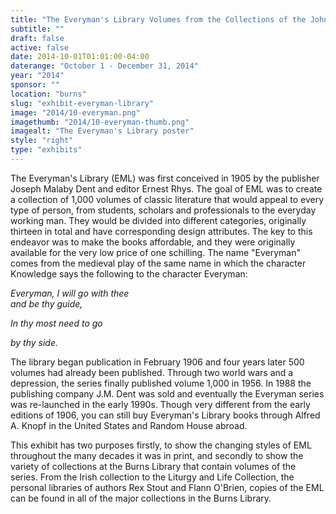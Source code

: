 ```yaml
---
title: "The Everyman's Library Volumes from the Collections of the John J. Burns Library"
subtitle: ""
draft: false
active: false
date: 2014-10-01T01:01:00-04:00
daterange: "October 1 - December 31, 2014"
year: "2014"
sponsor: ""
location: "burns"
slug: "exhibit-everyman-library"
image: "2014/10-everyman.png"
imagethumb: "2014/10-everyman-thumb.png"
imagealt: "The Everyman's Library poster"
style: "right"
type: "exhibits"
---
```


<p>The Everyman's Library (EML) was first conceived in 1905 by the   publisher Joseph Malaby Dent and editor Ernest Rhys. The goal of EML was   to create a collection of 1,000 volumes of classic literature that   would appeal to every type of person, from students, scholars and   professionals to the everyday working man. They would be divided into   different categories, originally thirteen in total and have   corresponding design attributes. The key to this endeavor was to make   the books affordable, and they were originally available for the very   low price of one schilling. The name &quot;Everyman&quot; comes from the medieval   play of the same name in which the character Knowledge says the   following to the character Everyman:</p>
<p><em>Everyman, I will go with thee</em><br />
  <em>and be thy guide,</em></p>
<p><em>In thy most need to go</em></p>
<p><em>by thy side.</em></p>
<p>The library began publication in February 1906 and four years later   500 volumes had already been published. Through two world wars and a   depression, the series finally published volume 1,000 in 1956. In 1988   the publishing company J.M. Dent was sold and eventually the Everyman   series was re-launched in the early 1990s. Though very different from   the early editions of 1906, you can still buy Everyman's Library books   through Alfred A. Knopf in the United States and Random House abroad.</p>
<p>This exhibit has two purposes firstly, to show the changing styles of   EML throughout the many decades it was in print, and secondly to show   the variety of collections at the Burns Library that contain volumes of   the series. From the Irish collection to the Liturgy and Life   Collection, the personal libraries of authors Rex Stout and Flann   O'Brien, copies of the EML can be found in all of the major collections   in the Burns Library.</p>

<!--

Active:
    Yes (will appear on Exhibit's homepage)
    No (will not appear on Exhibit's homepage, but will appear in archives)

Gallery locations: 
    Burns Library (burns)
    Theology and Ministry Library (tml)
    O'Neill Level One (lvl1)
    O'Neill Level Three (lvl3)
    O'Neill Reading Room (reading)
    O'Neill Reading Room Back Wall (backwall)
    O'Neill Lobby (lobby)
    History Dept, Stokes Hall (stokes)
    Bapst Exhibits (bapsts)
    Archived Bapst Exhibits (bapstsarchive)
  
Need spaces for:

  Virtual Exhibits (virtual)
  Tip O'Neill (tiponeill)

Style:
    Poster on left, text on right (default)
    Poster on right, text on left (right)
    Poster large, centered above text (middle_top)
    Poster large, centered below text (middle_down)

-->

